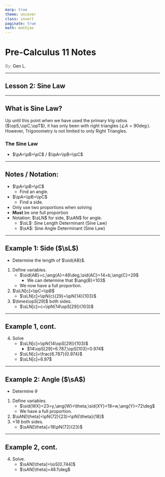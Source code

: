 ```yaml
---
marp: true
theme: uncover
class: invert
paginate: true
math: mathjax
---
```


$\newcommand{\ipB}{\frac{b}{\opS[B]}}$
$\newcommand{\ipC}{\frac{c}{\opS[C]}}$
$\newcommand{\sL}{\mathcal{sL}}$
$\newcommand{\sid}[1]{\overline{#1}}$

# <!--fit--> Pre-Calculus 11 Notes
<span style="color:grey">By:</span> Gen L.

<!--_footer: In partnership with Hyperion University, 2023-->

$\newcommand{\deg}{^\circ}$
$\newcommand{\ipA}{\frac{a}{\opS[A]}}$
$\newcommand{\sA}{\mathcal{sA}}$
$\newcommand{\ang}[1]{\angle #1}$

---

$\newcommand{\opT}[1][]{\mathcal{T}(#1)}$
$\newcommand{\opS}[1][]{\mathcal{S}(#1)}$
$\newcommand{\ioS}[1][]{\mathcal{S}^{-1}(#1)}$
$\newcommand{\opC}[1][]{\mathcal{C}(#1)}$
$\newcommand{\sLN}[1][N]{\mathcal{sL}(#1)}$

## Lesson 2: Sine Law

$\newcommand{\pA}{\frac{\opS[A]}{a}}$
$\newcommand{\pB}{\frac{\opS[B]}{b}}$
$\newcommand{\pC}{\frac{\opS[C]}{c}}$
$\newcommand{\sAN}[1][N]{\mathcal{sA}(#1)}$
$\newcommand{\ref}{\theta_R}$

---

$\newcommand{\ipN}[2]{\frac{#1}{\opS[#2]}}$

## What is Sine Law?

Up until this point when we have used the primary trig ratios ($\opS,\opC,\opT$), it has only been with right triangles ($\angle A=90\deg$). However, Trigonometry is not limited to only Right Triangles.
### The Sine Law
* $\pA=\pB=\pC$ / $\ipA=\ipB=\ipC$

$\newcommand{\pN}[2]{\frac{\opS[#1]}{#2}}$

---

## Notes / Notation:

* $\pA=\pB=\pC$
    * Find an angle.
* $\ipA=\ipB=\ipC$
    * Find a side.
* Only use two proportions when solving
* **Must** be one full proportion
* Notation: $\sLN$ for side, $\sAN$ for angle.
    * $\sL$: Sine Length Determinant (Sine Law)
    * $\sA$: Sine Angle Determinant (Sine Law)

---

## Example 1: Side ($\sL$)

* Determine the length of $\sid{AB}$.
1) Define variables.
    * $\sid{AB}=c,\ang{A}=48\deg,\sid{AC}=14=b,\ang{C}=29$
        * We can determine that $\ang{B}=103$
    * We now have a full proportion.
2) $\sLN[c]=\ipC=\ipB$
    * $\sLN[c]=\ipN{c}{29}=\ipN{14}{103}$
3) $\times\opS[29]$ both sides.
    * $\sLN[c]=c=\ipN{14\opS[29]}{103}$

---

## Example 1, cont.

4) Solve
    * $\sLN[c]=\ipN{14\opS[29]}{103}$
        * $14\opS[29]=6.787,\opS[103]=0.974$
    * $\sLN[c]=\frac{6.787}{0.974}$
    * $\sLN[c]=6.97$

---

## Example 2: Angle ($\sA$)

* Determine $\theta$
1) Define variables.
    * $\sid{WX}=23=y,\ang{W}=\theta,\sid{XY}=18=w,\ang{Y}=72\deg$
    * We have a full proportion.
2) $\sAN[\theta]=\pN{72}{23}=\pN{\theta}{18}$
3) $\times18$ both sides.
    * $\sAN[\theta]=18\pN{72}{23}$

---

## Example 2, cont.
4) Solve.
    * $\sAN[\theta]=\ioS[0.744]$
    * $\sAN[\theta]=48.1\deg$